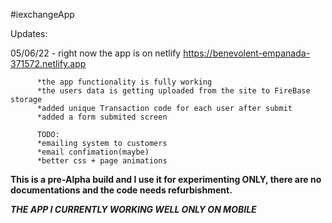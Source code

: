 #iexchangeApp

Updates:

05/06/22 - right now the app is on netlify https://benevolent-empanada-371572.netlify.app

          *the app functionality is fully working
          *the users data is getting uploaded from the site to FireBase storage
          *added unique Transaction code for each user after submit
          *added a form submited screen
          
          TODO:
          *emailing system to customers
          *email confimation(maybe)
          *better css + page animations
           
**This is a pre-Alpha build and I use it for experimenting ONLY, there are no documentations and the code needs refurbishment.**

*****THE APP I CURRENTLY WORKING WELL ONLY ON MOBILE***** 
